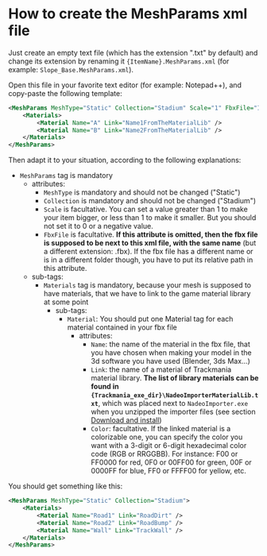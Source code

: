 # How to create the MeshParams xml file

Just create an empty text file (which has the extension ".txt" by default) and change its extension by renaming it `{ItemName}.MeshParams.xml` (for example: `Slope_Base.MeshParams.xml`).

Open this file in your favorite text editor (for example: Notepad++), and copy-paste the following template:

```xml
<MeshParams MeshType="Static" Collection="Stadium" Scale="1" FbxFile="ItemName.fbx">
	<Materials>
		<Material Name="A" Link="Name1FromTheMaterialLib" />
		<Material Name="B" Link="Name2FromTheMaterialLib" />
	</Materials>
</MeshParams>
```

Then adapt it to your situation, according to the following explanations:

- `MeshParams` tag is mandatory
	- attributes:
		- `MeshType` is mandatory and should not be changed ("Static")
		- `Collection` is mandatory and should not be changed ("Stadium")
		- `Scale` is facultative. You can set a value greater than 1 to make your item bigger, or less than 1 to make it smaller. But you should not set it to 0 or a negative value.
		- `FbxFile` is facultative. **If this attribute is omitted, then the fbx file is supposed to be next to this xml file, with the same name** (but a different extension: .fbx). If the fbx file has a different name or is in a different folder though, you have to put its relative path in this attribute.
	- sub-tags:
		- `Materials` tag is mandatory, because your mesh is supposed to have materials, that we have to link to the game material library at some point
			- sub-tags:
				- `Material`: You should put one Material tag for each material contained in your fbx file
					- attributes:
						- `Name`: the name of the material in the fbx file, that you have chosen when making your model in the 3d software you have used (Blender, 3ds Max...)
						- `Link`: the name of a material of Trackmania material library. **The list of library materials can be found in `{Trackmania_exe_dir}\NadeoImporterMaterialLib.txt`**, which was placed next to `NadeoImporter.exe` when you unzipped the importer files (see section [Download and install])
						- `Color`: facultative. If the linked material is a colorizable one, you can specify the color you want with a 3-digit or 6-digit hexadecimal color code (RGB or RRGGBB). For instance: F00 or FF0000 for red, 0F0 or 00FF00 for green, 00F or 0000FF for blue, FF0 or FFFF00 for yellow, etc.

You should get something like this:

```xml
<MeshParams MeshType="Static" Collection="Stadium">
	<Materials>
		<Material Name="Road1" Link="RoadDirt" />
		<Material Name="Road2" Link="RoadBump" />
		<Material Name="Wall" Link="TrackWall" />
	</Materials>
</MeshParams>
```

[Download and install]: ../01-download-and-install/
